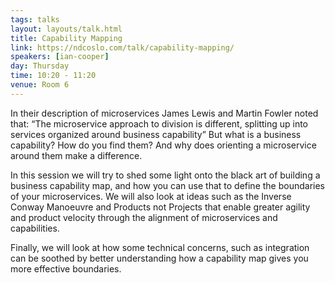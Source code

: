 ```yaml
---
tags: talks
layout: layouts/talk.html
title: Capability Mapping
link: https://ndcoslo.com/talk/capability-mapping/
speakers: [ian-cooper]
day: Thursday
time: 10:20 - 11:20
venue: Room 6
---
```

In their description of microservices James Lewis and Martin Fowler noted that: “The microservice approach to division is different, splitting up into services organized around business capability” But what is a business capability? How do you find them? And why does orienting a microservice around them make a difference.

In this session we will try to shed some light onto the black art of building a business capability map, and how you can use that to define the boundaries of your microservices. We will also look at ideas such as the Inverse Conway Manoeuvre and Products not Projects that enable greater agility and product velocity through the alignment of microservices and capabilities.

Finally, we will look at how some technical concerns, such as integration can be soothed by better understanding how a capability map gives you more effective boundaries.